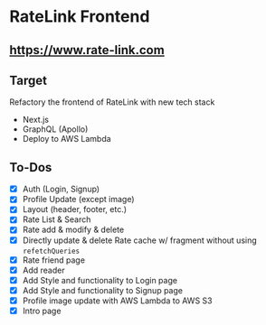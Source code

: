 # RateLink Frontend

## https://www.rate-link.com

## Target

Refactory the frontend of RateLink with new tech stack

- Next.js
- GraphQL (Apollo)
- Deploy to AWS Lambda

## To-Dos

- [x] Auth (Login, Signup)
- [x] Profile Update (except image)
- [x] Layout (header, footer, etc.)
- [x] Rate List & Search
- [x] Rate add & modify & delete
- [x] Directly update & delete Rate cache w/ fragment without using `refetchQueries`
- [x] Rate friend page
- [x] Add reader
- [x] Add Style and functionality to Login page
- [x] Add Style and functionality to Signup page
- [x] Profile image update with AWS Lambda to AWS S3
- [x] Intro page

